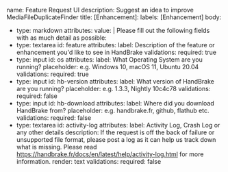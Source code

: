 name: Feature Request UI
description: Suggest an idea to improve MediaFileDuplicateFinder
title: [Enhancement]: 
labels: [Enhancement]
body:
  - type: markdown
    attributes:
      value: |
       Please fill out the following fields with as much detail as possible:
  - type: textarea
    id: feature
    attributes:
      label: Description of the feature or enhancement you'd like to see in HandBrake
    validations:
      required: true
  - type: input
    id: os
    attributes:
      label: What Operating System are you running?
      placeholder: e.g. Windows 10, macOS 11, Ubuntu 20.04
    validations:
      required: true
  - type: input
    id: hb-version
    attributes:
      label: What version of HandBrake are you running?
      placeholder: e.g. 1.3.3, Nightly 10c4c78
    validations:
      required: false
  - type: input
    id: hb-download
    attributes:
      label: Where did you download HandBrake from?
      placeholder: e.g. handbrake.fr, github, flathub etc.
    validations:
      required: false
  - type: textarea
    id: activity-log
    attributes:
      label: Activity Log, Crash Log or any other details
      description: If the request is off the back of failure or unsupported file format, please post a log as it can help us track down what is missing. Please read https://handbrake.fr/docs/en/latest/help/activity-log.html for more information.
      render: text
    validations:
      required: false